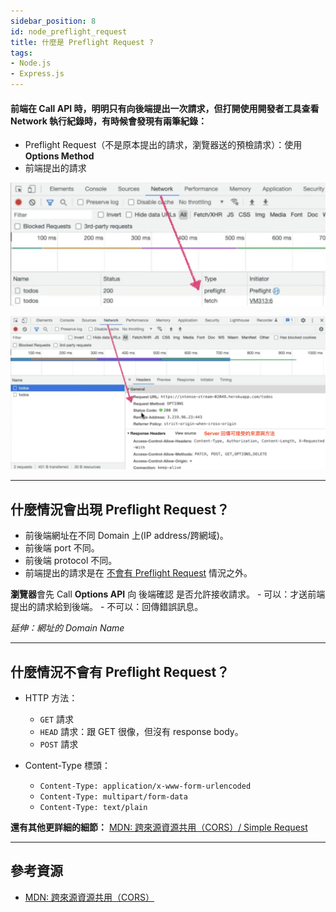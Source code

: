 ```yaml
---
sidebar_position: 8
id: node_preflight_request
title: 什麼是 Preflight Request ?
tags:
- Node.js
- Express.js
---
```


#### 前端在 Call API 時，明明只有向後端提出一次請求，但打開使用開發者工具查看 Network 執行紀錄時，有時候會發現有兩筆紀錄：
- Preflight Request（不是原本提出的請求，瀏覽器送的預檢請求）：使用 **Options Method**
- 前端提出的請求

![preflight](../../static/img/docs/node/node_preflight_type.png)

![Options API](../../static/img/docs/node/node_options_api.png)


---

## 什麼情況會出現 Preflight Request？
- 前後端網址在不同 Domain 上(IP address/跨網域)。
- 前後端 port 不同。
- 前後端 protocol 不同。
- 前端提出的請求是在 [不會有 Preflight Request](./node_preflight_request#什麼情況不會有-preflight-request) 情況之外。

**瀏覽器**會先 Call **Options API** 向 後端確認 是否允許接收請求。
    - 可以：才送前端提出的請求給到後端。
    - 不可以：回傳錯誤訊息。


*延伸：網址的 Domain Name*

---
## 什麼情況不會有 Preflight Request？

- HTTP 方法：
    - `GET` 請求
    - `HEAD` 請求：跟 GET 很像，但沒有 response body。
    - `POST` 請求
 
- Content-Type 標頭：
    - `Content-Type: application/x-www-form-urlencoded`
    - `Content-Type: multipart/form-data`
    - `Content-Type: text/plain`

**還有其他更詳細的細節：**
[MDN: 跨來源資源共用（CORS）/ Simple Request](https://developer.mozilla.org/zh-TW/docs/Web/HTTP/CORS#%E7%B0%A1%E5%96%AE%E8%AB%8B%E6%B1%82)


---

## 參考資源
- [MDN: 跨來源資源共用（CORS）](https://developer.mozilla.org/zh-TW/docs/Web/HTTP/CORS)
